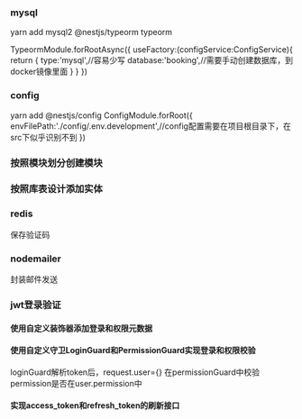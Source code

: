 ### mysql

yarn add mysql2 @nestjs/typeorm typeorm

TypeormModule.forRootAsync({
useFactory:(configService:ConfigService){
return {
type:'mysql',//容易少写
database:'booking',//需要手动创建数据库，到docker镜像里面
}
}
})

### config

yarn add @nestjs/config
ConfigModule.forRoot({
envFilePath:'./config/.env.development',//config配置需要在项目根目录下，在src下似乎识别不到
})

### 按照模块划分创建模块

### 按照库表设计添加实体

### redis

保存验证码

### nodemailer

封装邮件发送

### jwt登录验证

#### 使用自定义装饰器添加登录和权限元数据

#### 使用自定义守卫LoginGuard和PermissionGuard实现登录和权限校验

loginGuard解析token后，request.user={}
在permissionGuard中校验permission是否在user.permission中

#### 实现access_token和refresh_token的刷新接口

